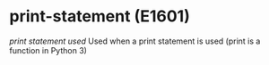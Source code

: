 # print-statement (E1601)
*print statement used* Used when a print statement is used (print is a
function in Python 3)
